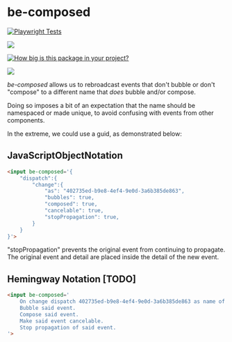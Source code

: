 # be-composed

[![Playwright Tests](https://github.com/bahrus/be-composed/actions/workflows/CI.yml/badge.svg)](https://github.com/bahrus/be-composed/actions/workflows/CI.yml)

<a href="https://nodei.co/npm/be-composed/"><img src="https://nodei.co/npm/be-composed.png"></a>

[![How big is this package in your project?](https://img.shields.io/bundlephobia/minzip/be-composed?style=for-the-badge)](https://bundlephobia.com/result?p=be-composed)

<img src="http://img.badgesize.io/https://cdn.jsdelivr.net/npm/be-composed?compression=gzip">

*be-composed* allows us to rebroadcast events that don't bubble or don't "compose" to a different name that *does* bubble and/or compose.

Doing so imposes a bit of an expectation that the name should be namespaced or made unique, to avoid confusing with events from other components. 

In the extreme, we could use a guid, as demonstrated below: 

## JavaScriptObjectNotation

```html
<input be-composed='{
    "dispatch":{
        "change":{
            "as": "402735ed-b9e8-4ef4-9e0d-3a6b385de863",
            "bubbles": true,
            "composed": true,
            "cancelable": true,
            "stopPropagation": true,
        }
    }
}'>
```

"stopPropagation" prevents the original event from continuing to propagate.  The original event and detail are placed inside the detail of the new event.

## Hemingway Notation [TODO]

```html
<input be-composed='
    On change dispatch 402735ed-b9e8-4ef4-9e0d-3a6b385de863 as name of event.
    Bubble said event.
    Compose said event.
    Make said event cancelable.
    Stop propagation of said event.
'>
```